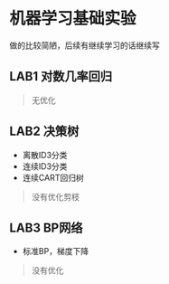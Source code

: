 # 机器学习基础实验

做的比较简陋，后续有继续学习的话继续写
## LAB1 对数几率回归
> 无优化
## LAB2 决策树
- 离散ID3分类
- 连续ID3分类
- 连续CART回归树
> 没有优化剪枝

## LAB3 BP网络
- 标准BP，梯度下降
> 没有优化
